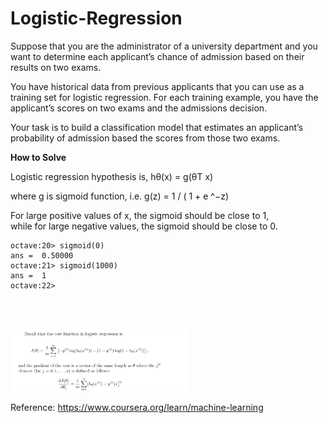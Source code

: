 # Logistic-Regression

Suppose that you are the administrator of a university department and you want to determine each applicant’s chance of admission based on their results on two exams. 

You have historical data from previous applicants that you can use as a training set for logistic regression. For each training example, you have the applicant’s scores on two exams and the admissions decision.

Your task is to build a classification model that estimates an applicant’s probability of admission based the scores from those two exams. 

<b>How to Solve</b>

Logistic regression hypothesis is,  hθ(x) = g(θT x) 

where g is sigmoid function, i.e. g(z) = 1 / ( 1 + e ^−z)

For large positive values of x, the sigmoid should be close to 1, <br>
while for large negative values, the sigmoid should be close to 0. 

    octave:20> sigmoid(0)
    ans =  0.50000
    octave:21> sigmoid(1000)
    ans =  1
    octave:22>


<br><br>

<img src="CostFunction.png" height=100/>

Reference: https://www.coursera.org/learn/machine-learning
